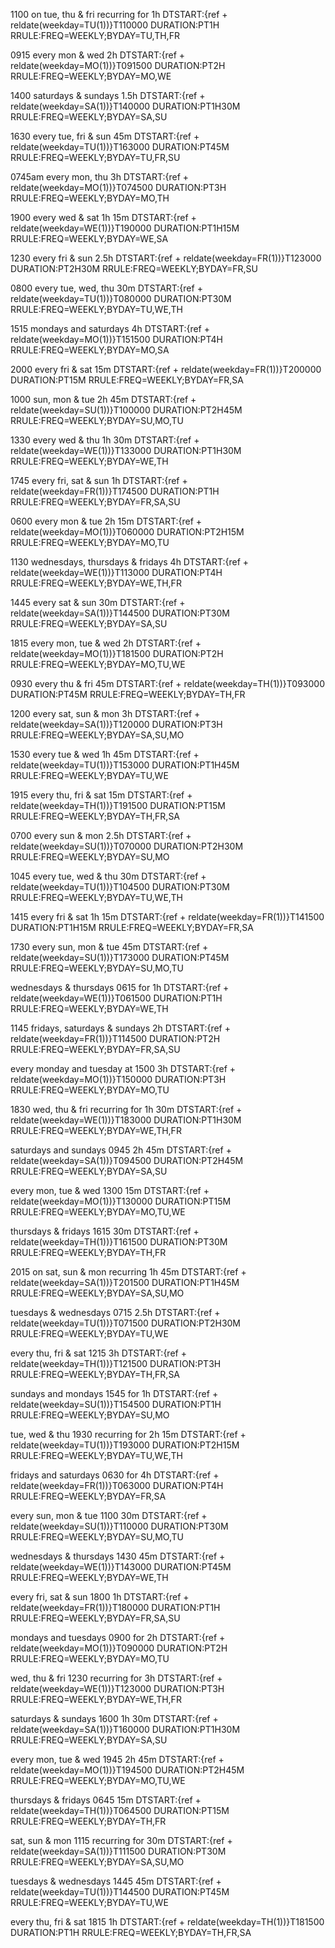 1100 on tue, thu & fri recurring for 1h
DTSTART:{ref + reldate(weekday=TU(1))}T110000
DURATION:PT1H
RRULE:FREQ=WEEKLY;BYDAY=TU,TH,FR

0915 every mon & wed 2h
DTSTART:{ref + reldate(weekday=MO(1))}T091500
DURATION:PT2H
RRULE:FREQ=WEEKLY;BYDAY=MO,WE

1400 saturdays & sundays 1.5h
DTSTART:{ref + reldate(weekday=SA(1))}T140000
DURATION:PT1H30M
RRULE:FREQ=WEEKLY;BYDAY=SA,SU

1630 every tue, fri & sun 45m
DTSTART:{ref + reldate(weekday=TU(1))}T163000
DURATION:PT45M
RRULE:FREQ=WEEKLY;BYDAY=TU,FR,SU

0745am every mon, thu 3h
DTSTART:{ref + reldate(weekday=MO(1))}T074500
DURATION:PT3H
RRULE:FREQ=WEEKLY;BYDAY=MO,TH

1900 every wed & sat 1h 15m
DTSTART:{ref + reldate(weekday=WE(1))}T190000
DURATION:PT1H15M
RRULE:FREQ=WEEKLY;BYDAY=WE,SA

1230 every fri & sun 2.5h
DTSTART:{ref + reldate(weekday=FR(1))}T123000
DURATION:PT2H30M
RRULE:FREQ=WEEKLY;BYDAY=FR,SU

0800 every tue, wed, thu 30m
DTSTART:{ref + reldate(weekday=TU(1))}T080000
DURATION:PT30M
RRULE:FREQ=WEEKLY;BYDAY=TU,WE,TH

1515 mondays and saturdays 4h
DTSTART:{ref + reldate(weekday=MO(1))}T151500
DURATION:PT4H
RRULE:FREQ=WEEKLY;BYDAY=MO,SA

2000 every fri & sat 15m
DTSTART:{ref + reldate(weekday=FR(1))}T200000
DURATION:PT15M
RRULE:FREQ=WEEKLY;BYDAY=FR,SA

1000 sun, mon & tue 2h 45m
DTSTART:{ref + reldate(weekday=SU(1))}T100000
DURATION:PT2H45M
RRULE:FREQ=WEEKLY;BYDAY=SU,MO,TU

1330 every wed & thu 1h 30m
DTSTART:{ref + reldate(weekday=WE(1))}T133000
DURATION:PT1H30M
RRULE:FREQ=WEEKLY;BYDAY=WE,TH

1745 every fri, sat & sun 1h
DTSTART:{ref + reldate(weekday=FR(1))}T174500
DURATION:PT1H
RRULE:FREQ=WEEKLY;BYDAY=FR,SA,SU

0600 every mon & tue 2h 15m
DTSTART:{ref + reldate(weekday=MO(1))}T060000
DURATION:PT2H15M
RRULE:FREQ=WEEKLY;BYDAY=MO,TU

1130 wednesdays, thursdays & fridays 4h
DTSTART:{ref + reldate(weekday=WE(1))}T113000
DURATION:PT4H
RRULE:FREQ=WEEKLY;BYDAY=WE,TH,FR

1445 every sat & sun 30m
DTSTART:{ref + reldate(weekday=SA(1))}T144500
DURATION:PT30M
RRULE:FREQ=WEEKLY;BYDAY=SA,SU

1815 every mon, tue & wed 2h
DTSTART:{ref + reldate(weekday=MO(1))}T181500
DURATION:PT2H
RRULE:FREQ=WEEKLY;BYDAY=MO,TU,WE

0930 every thu & fri 45m
DTSTART:{ref + reldate(weekday=TH(1))}T093000
DURATION:PT45M
RRULE:FREQ=WEEKLY;BYDAY=TH,FR

1200 every sat, sun & mon 3h
DTSTART:{ref + reldate(weekday=SA(1))}T120000
DURATION:PT3H
RRULE:FREQ=WEEKLY;BYDAY=SA,SU,MO

1530 every tue & wed 1h 45m
DTSTART:{ref + reldate(weekday=TU(1))}T153000
DURATION:PT1H45M
RRULE:FREQ=WEEKLY;BYDAY=TU,WE

1915 every thu, fri & sat 15m
DTSTART:{ref + reldate(weekday=TH(1))}T191500
DURATION:PT15M
RRULE:FREQ=WEEKLY;BYDAY=TH,FR,SA

0700 every sun & mon 2.5h
DTSTART:{ref + reldate(weekday=SU(1))}T070000
DURATION:PT2H30M
RRULE:FREQ=WEEKLY;BYDAY=SU,MO

1045 every tue, wed & thu 30m
DTSTART:{ref + reldate(weekday=TU(1))}T104500
DURATION:PT30M
RRULE:FREQ=WEEKLY;BYDAY=TU,WE,TH

1415 every fri & sat 1h 15m
DTSTART:{ref + reldate(weekday=FR(1))}T141500
DURATION:PT1H15M
RRULE:FREQ=WEEKLY;BYDAY=FR,SA

1730 every sun, mon & tue 45m
DTSTART:{ref + reldate(weekday=SU(1))}T173000
DURATION:PT45M
RRULE:FREQ=WEEKLY;BYDAY=SU,MO,TU

wednesdays & thursdays 0615 for 1h
DTSTART:{ref + reldate(weekday=WE(1))}T061500
DURATION:PT1H
RRULE:FREQ=WEEKLY;BYDAY=WE,TH

1145 fridays, saturdays & sundays 2h
DTSTART:{ref + reldate(weekday=FR(1))}T114500
DURATION:PT2H
RRULE:FREQ=WEEKLY;BYDAY=FR,SA,SU

every monday and tuesday at 1500 3h
DTSTART:{ref + reldate(weekday=MO(1))}T150000
DURATION:PT3H
RRULE:FREQ=WEEKLY;BYDAY=MO,TU

1830 wed, thu & fri recurring for 1h 30m
DTSTART:{ref + reldate(weekday=WE(1))}T183000
DURATION:PT1H30M
RRULE:FREQ=WEEKLY;BYDAY=WE,TH,FR

saturdays and sundays 0945 2h 45m
DTSTART:{ref + reldate(weekday=SA(1))}T094500
DURATION:PT2H45M
RRULE:FREQ=WEEKLY;BYDAY=SA,SU

every mon, tue & wed 1300 15m
DTSTART:{ref + reldate(weekday=MO(1))}T130000
DURATION:PT15M
RRULE:FREQ=WEEKLY;BYDAY=MO,TU,WE

thursdays & fridays 1615 30m
DTSTART:{ref + reldate(weekday=TH(1))}T161500
DURATION:PT30M
RRULE:FREQ=WEEKLY;BYDAY=TH,FR

2015 on sat, sun & mon recurring 1h 45m
DTSTART:{ref + reldate(weekday=SA(1))}T201500
DURATION:PT1H45M
RRULE:FREQ=WEEKLY;BYDAY=SA,SU,MO

tuesdays & wednesdays 0715 2.5h
DTSTART:{ref + reldate(weekday=TU(1))}T071500
DURATION:PT2H30M
RRULE:FREQ=WEEKLY;BYDAY=TU,WE

every thu, fri & sat 1215 3h
DTSTART:{ref + reldate(weekday=TH(1))}T121500
DURATION:PT3H
RRULE:FREQ=WEEKLY;BYDAY=TH,FR,SA

sundays and mondays 1545 for 1h
DTSTART:{ref + reldate(weekday=SU(1))}T154500
DURATION:PT1H
RRULE:FREQ=WEEKLY;BYDAY=SU,MO

tue, wed & thu 1930 recurring for 2h 15m
DTSTART:{ref + reldate(weekday=TU(1))}T193000
DURATION:PT2H15M
RRULE:FREQ=WEEKLY;BYDAY=TU,WE,TH

fridays and saturdays 0630 for 4h
DTSTART:{ref + reldate(weekday=FR(1))}T063000
DURATION:PT4H
RRULE:FREQ=WEEKLY;BYDAY=FR,SA

every sun, mon & tue 1100 30m
DTSTART:{ref + reldate(weekday=SU(1))}T110000
DURATION:PT30M
RRULE:FREQ=WEEKLY;BYDAY=SU,MO,TU

wednesdays & thursdays 1430 45m
DTSTART:{ref + reldate(weekday=WE(1))}T143000
DURATION:PT45M
RRULE:FREQ=WEEKLY;BYDAY=WE,TH

every fri, sat & sun 1800 1h
DTSTART:{ref + reldate(weekday=FR(1))}T180000
DURATION:PT1H
RRULE:FREQ=WEEKLY;BYDAY=FR,SA,SU

mondays and tuesdays 0900 for 2h
DTSTART:{ref + reldate(weekday=MO(1))}T090000
DURATION:PT2H
RRULE:FREQ=WEEKLY;BYDAY=MO,TU

wed, thu & fri 1230 recurring for 3h
DTSTART:{ref + reldate(weekday=WE(1))}T123000
DURATION:PT3H
RRULE:FREQ=WEEKLY;BYDAY=WE,TH,FR

saturdays & sundays 1600 1h 30m
DTSTART:{ref + reldate(weekday=SA(1))}T160000
DURATION:PT1H30M
RRULE:FREQ=WEEKLY;BYDAY=SA,SU

every mon, tue & wed 1945 2h 45m
DTSTART:{ref + reldate(weekday=MO(1))}T194500
DURATION:PT2H45M
RRULE:FREQ=WEEKLY;BYDAY=MO,TU,WE

thursdays & fridays 0645 15m
DTSTART:{ref + reldate(weekday=TH(1))}T064500
DURATION:PT15M
RRULE:FREQ=WEEKLY;BYDAY=TH,FR

sat, sun & mon 1115 recurring for 30m
DTSTART:{ref + reldate(weekday=SA(1))}T111500
DURATION:PT30M
RRULE:FREQ=WEEKLY;BYDAY=SA,SU,MO

tuesdays & wednesdays 1445 45m
DTSTART:{ref + reldate(weekday=TU(1))}T144500
DURATION:PT45M
RRULE:FREQ=WEEKLY;BYDAY=TU,WE

every thu, fri & sat 1815 1h
DTSTART:{ref + reldate(weekday=TH(1))}T181500
DURATION:PT1H
RRULE:FREQ=WEEKLY;BYDAY=TH,FR,SA